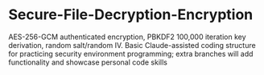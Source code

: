 # Secure-File-Decryption-Encryption
AES-256-GCM authenticated encryption, PBKDF2 100,000 iteration key derivation, random salt/random IV.
Basic Claude-assisted coding structure for practicing security environment programming; extra branches will add functionality and showcase personal code skills
